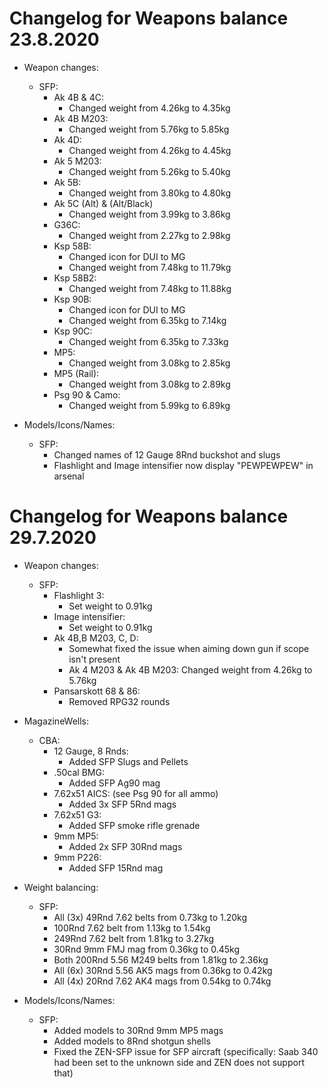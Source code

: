 # Changelog for Weapons balance 23.8.2020

- Weapon changes:
    - SFP:
        - Ak 4B & 4C:
            - Changed weight from 4.26kg to 4.35kg
        - Ak 4B M203:
            - Changed weight from 5.76kg to 5.85kg
        - Ak 4D:
            - Changed weight from 4.26kg to 4.45kg
        - Ak 5 M203:
            - Changed weight from 5.26kg to 5.40kg
        - Ak 5B:
            - Changed weight from 3.80kg to 4.80kg
        - Ak 5C (Alt) & (Alt/Black)
            - Changed weight from 3.99kg to 3.86kg
        - G36C:
            - Changed weight from 2.27kg to 2.98kg
        - Ksp 58B:
            - Changed icon for DUI to MG
            - Changed weight from 7.48kg to 11.79kg
        - Ksp 58B2:
            - Changed weight from 7.48kg to 11.88kg
        - Ksp 90B:
            - Changed icon for DUI to MG
            - Changed weight from 6.35kg to 7.14kg
        - Ksp 90C:
            - Changed weight from 6.35kg to 7.33kg
        - MP5:
            - Changed weight from 3.08kg to 2.85kg
        - MP5 (Rail):
            - Changed weight from 3.08kg to 2.89kg
        - Psg 90 & Camo:
            - Changed weight from 5.99kg to 6.89kg

- Models/Icons/Names:
    - SFP:
        - Changed names of 12 Gauge 8Rnd buckshot and slugs
        - Flashlight and Image intensifier now display "PEWPEWPEW" in arsenal

# Changelog for Weapons balance 29.7.2020

- Weapon changes:
    - SFP:
        - Flashlight 3:
            - Set weight to 0.91kg
        - Image intensifier:
            - Set weight to 0.91kg
        - Ak 4B,B M203, C, D:
            - Somewhat fixed the issue when aiming down gun if scope isn't present
            - Ak 4 M203 & Ak 4B M203: Changed weight from 4.26kg to 5.76kg
        - Pansarskott 68 & 86:
            - Removed RPG32 rounds

- MagazineWells:
    - CBA:
        - 12 Gauge, 8 Rnds:
            - Added SFP Slugs and Pellets
        - .50cal BMG:
            - Added SFP Ag90 mag
        - 7.62x51 AICS: (see Psg 90 for all ammo)
            - Added 3x SFP 5Rnd mags
        - 7.62x51 G3:
            - Added SFP smoke rifle grenade
        - 9mm MP5:
            - Added 2x SFP 30Rnd mags
        - 9mm P226:
            - Added SFP 15Rnd mag

- Weight balancing:
    - SFP:
        - All (3x) 49Rnd 7.62 belts from 0.73kg to 1.20kg
        - 100Rnd 7.62 belt from 1.13kg to 1.54kg
        - 249Rnd 7.62 belt from 1.81kg to 3.27kg
        - 30Rnd 9mm FMJ mag from 0.36kg to 0.45kg
        - Both 200Rnd 5.56 M249 belts from 1.81kg to 2.36kg
        - All (6x) 30Rnd 5.56 AK5 mags from 0.36kg to 0.42kg
        - All (4x) 20Rnd 7.62 AK4 mags from 0.54kg to 0.74kg

- Models/Icons/Names:
    - SFP:
        - Added models to 30Rnd 9mm MP5 mags
        - Added models to 8Rnd shotgun shells
        - Fixed the ZEN-SFP issue for SFP aircraft (specifically: Saab 340 had been set to the unknown side and ZEN does not support that)
